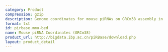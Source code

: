 ```yaml
---
category: Product
compression: gzip
description: Genome coordinates for mouse piRNAs on GRCm38 assembly in BED format
format: txt
id: pirbase.mmu-bed
name: Mouse piRNA Coordinates (GRCm38)
product_url: http://bigdata.ibp.ac.cn/piRBase/download.php
layout: product_detail
---
```

